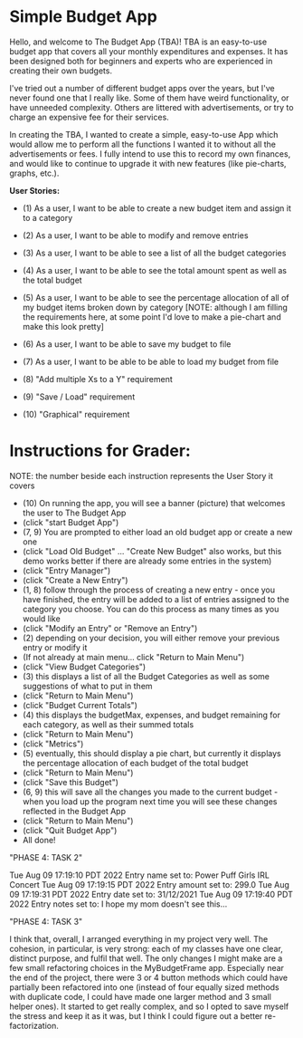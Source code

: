 # Simple Budget App


Hello, and welcome to The Budget App (TBA)! TBA is an 
easy-to-use budget app that covers all your monthly expenditures 
and expenses. It has been designed both for beginners and experts 
who are experienced in creating their own budgets. 

I've tried out a number of different budget apps over the years, 
but I've never found one that I really like. Some of them have 
weird functionality, or have unneeded complexity. Others are 
littered with advertisements, or try to charge an expensive fee
for their services. 

In creating the TBA, I wanted to create a simple, easy-to-use 
App which would allow me to perform all the functions I wanted
it to without all the advertisements or fees. I fully intend to 
use this to record my own finances, and would like to continue 
to upgrade it with new features (like pie-charts, graphs, etc.).

**User Stories:** 
- (1) As a user, I want to be able to create a new budget item and assign it to a category
- (2) As a user, I want to be able to modify and remove entries
- (3) As a user, I want to be able to see a list of all the budget categories
- (4) As a user, I want to be able to see the total amount spent as well as the total budget
- (5) As a user, I want to be able to see the percentage allocation of all of my budget items
broken down by category [NOTE: although I am filling the requirements here, at some point I'd love to make a 
pie-chart and make this look pretty]


- (6) As a user, I want to be able to save my budget to file
- (7) As a user, I want to be able to be able to load my budget from file 


- (8) "Add multiple Xs to a Y" requirement
- (9) "Save / Load" requirement
- (10) "Graphical" requirement

# Instructions for Grader:
NOTE: the number beside each instruction represents the User Story it covers
- (10) On running the app, you will see a banner (picture) that welcomes the user to The Budget App
- (click "start Budget App")
- (7, 9) You are prompted to either load an old budget app or create a new one
- (click "Load Old Budget" ... "Create New Budget" also works, but this demo works better if there
are already some entries in the system)
- (click "Entry Manager")
- (click "Create a New Entry")
- (1, 8) follow through the process of creating a new entry - once you have finished, the entry will be added to a list
of entries assigned to the category you choose. You can do this process as many times as you would like
- (click "Modify an Entry" or "Remove an Entry")
- (2) depending on your decision, you will either remove your previous entry or modify it
- (If not already at main menu... click "Return to Main Menu")
- (click "View Budget Categories")
- (3) this displays a list of all the Budget Categories as well as some suggestions of what to put in them
- (click "Return to Main Menu")
- (click "Budget Current Totals")
- (4) this displays the budgetMax, expenses, and budget remaining for each category, as well as their summed totals
- (click "Return to Main Menu")
- (click "Metrics")
- (5) eventually, this should display a pie chart, but currently it displays the percentage allocation of each budget 
of the total budget
- (click "Return to Main Menu")
- (click "Save this Budget")
- (6, 9) this will save all the changes you made to the current budget - when you load up the program next time
you will see these changes reflected in the Budget App
- (click "Return to Main Menu")
- (click "Quit Budget App")
- All done!



"PHASE 4: TASK 2" 

Tue Aug 09 17:19:10 PDT 2022
Entry name set to: Power Puff Girls IRL Concert
Tue Aug 09 17:19:15 PDT 2022
Entry amount set to: 299.0
Tue Aug 09 17:19:31 PDT 2022
Entry date set to: 31/12/2021
Tue Aug 09 17:19:40 PDT 2022
Entry notes set to: I hope my mom doesn't see this...




"PHASE 4: TASK 3"

I think that, overall, I arranged everything in my project very well. The cohesion, in particular, is very strong: each
of my classes have one clear, distinct purpose, and fulfil that well.
The only changes I might make are a few small
refactoring choices in the MyBudgetFrame app. Especially near the end of the project, there were 3 or 4 button methods
which could have partially been refactored into one (instead of four equally sized methods with duplicate code, 
I could have made one larger method and 3 small helper ones). It started to get really complex, and so I opted to save 
myself the stress and keep it as it was, but I think I could figure out a better re-factorization. 